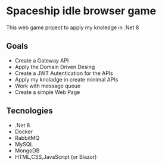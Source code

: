 # Spaceship idle browser game

This web game project to apply my knoledge in .Net 8

## Goals

 *  Create a Gateway API
 *  Apply the Domain Driven Desing
 *  Create a JWT Autentication for the APIs
 * Apply my knoladge in create minimal APIs
 *  Work with message queue
 *  Create a simple Web Page

## Tecnologies

 * .Net 8
 * Docker
 * RabbitMQ
 * MySQL
 * MongoDB
 * HTML,CSS,JavaScript (or Blazor)
